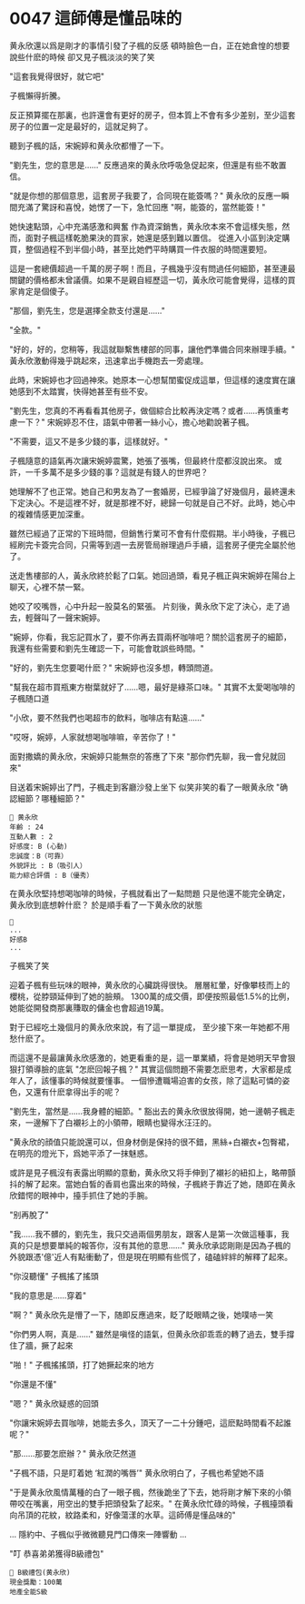 # 0047 這師傅是懂品味的

黄永欣還以爲是剛才的事情引發了子楓的反感
頓時臉色一白，正在她倉惶的想要說些什麽的時候
卻又見子楓淡淡的笑了笑

"這套我覺得很好，就它吧"

子楓懶得折騰。

反正預算擺在那裏，也許還會有更好的房子，但本質上不會有多少差别，至少這套房子的位置一定是最好的，這就足夠了。

聽到子楓的話，宋婉婷和黄永欣都懵了一下。

"劉先生，您的意思是……"
反應過來的黄永欣呼吸急促起來，但還是有些不敢置信。

"就是你想的那個意思，這套房子我要了，合同現在能簽嗎？"
黄永欣的反應一瞬間充滿了驚訝和喜悅，她愣了一下，急忙回應
"啊，能簽的，當然能簽！"

她快速點頭，心中充滿感激和興奮
作為資深銷售，黄永欣本來不會這樣失態，然而，面對子楓這樣乾脆果決的買家，她還是感到難以置信。
從進入小區到決定購買，整個過程不到半個小時，甚至比她們平時購買一件衣服的時間還要短。

這是一套總價超過一千萬的房子啊！而且，子楓幾乎沒有問過任何細節，甚至連最關鍵的價格都未曾議價。如果不是親自經歷這一切，黃永欣可能會覺得，這樣的買家肯定是個傻子。

"那個，劉先生，您是選擇全款支付還是……"

"全款。"

"好的，好的，您稍等，我這就聯繫售樓部的同事，讓他們準備合同來辦理手續。"
黃永欣激動得幾乎跳起來，迅速拿出手機跑去一旁處理。

此時，宋婉婷也才回過神來。她原本一心想幫閨蜜促成這單，但這樣的速度實在讓她感到不太踏實，快得她甚至有些不安。

"劉先生，您真的不再看看其他房子，做個綜合比較再決定嗎？或者……再慎重考慮一下？"
宋婉婷忍不住，語氣中帶著一絲小心，擔心地勸說著子楓。

"不需要，這又不是多少錢的事，這樣就好。"

子楓隨意的語氣再次讓宋婉婷震驚，她張了張嘴，但最終什麼都沒說出來。
或許，一千多萬不是多少錢的事？這就是有錢人的世界吧？

她理解不了也正常。她自己和男友為了一套婚房，已經爭論了好幾個月，最終還未下定決心。不是這裡不好，就是那裡不好，總歸一句就是自己不好。此時，她心中的複雜情感更加深重。

雖然已經過了正常的下班時間，但銷售行業可不會有什麼假期。半小時後，子楓已經刷完卡簽完合同，只需等到週一去房管局辦理過戶手續，這套房子便完全屬於他了。

送走售樓部的人，黃永欣終於鬆了口氣。她回過頭，看見子楓正與宋婉婷在陽台上聊天，心裡不禁一緊。

她咬了咬嘴唇，心中升起一股莫名的緊張。
片刻後，黄永欣下定了決心，走了過去，輕聲叫了一聲宋婉婷。

"婉婷，你看，我忘記買水了，要不你再去買兩杯咖啡吧？關於這套房子的細節，我還有些需要和劉先生確認一下，可能會耽誤些時間。"

"好的，劉先生您要喝什麽？"
宋婉婷也沒多想，轉頭問道。

"幫我在超市買瓶東方樹葉就好了……嗯，最好是綠茶口味。"
其實不太愛喝咖啡的子楓随口道

"小欣，要不然我們也喝超市的飲料，咖啡店有點遠……"

"哎呀，婉婷，人家就想喝咖啡嘛，辛苦你了！"

面對撒嬌的黄永欣，宋婉婷只能無奈的答應了下來
"那你們先聊，我一會兒就回來"

目送着宋婉婷出了門，子楓走到客廳沙發上坐下
似笑非笑的看了一眼黄永欣
"确認細節？哪種細節？"

```
📰 黄永欣
年齡 : 24
互動人數 : 2
好感度: B (心動)
忠誠度：B（可靠）
外貌評比 : B（吸引人）
能力綜合評價 : B（優秀）
```

在黄永欣堅持想喝咖啡的時候，子楓就看出了一點問題
只是他還不能完全确定，黄永欣到底想幹什麽？
於是順手看了一下黄永欣的狀態

```
📰
...
好感B
...
```

子楓笑了笑

迎着子楓有些玩味的眼神，黄永欣的心臟跳得很快。
層層紅暈，好像攀枝而上的櫻桃，從脖頸延伸到了她的臉頰。
1300萬的成交價，即便按照最低1.5%的比例，
她能從開發商那裏賺取的傭金也會超過19萬。

對于已經吃土幾個月的黄永欣來說，有了這一單提成，
至少接下來一年她都不用愁什麽了。

而這還不是最讓黄永欣感激的，她更看重的是，這一單業績，将會是她明天早會狠狠打領導臉的底氣
"怎麽回報子楓？"
其實這個問題不需要怎麽思考，大家都是成年人了，該懂事的時候就要懂事。
一個慘遭職場迫害的女孩，除了這點可憐的姿色，又還有什麽拿得出手的呢？

"劉先生，當然是……我身體的細節。"
豁出去的黄永欣很放得開，她一邊朝子楓走來，一邊解下了白襯衫上的小領帶，眼睛也變得水汪汪的。

"黄永欣的顔值只能說還可以，但身材倒是保持的很不錯，黑絲+白襯衣+包臀裙，在明亮的燈光下，爲她平添了一抹魅惑。

或許是見子楓沒有表露出明顯的意動，黄永欣又将手伸到了襯衫的紐扣上，略帶顫抖的解了起來。當她白皙的香肩也露出來的時候，子楓終于靠近了她，随即在黄永欣錯愕的眼神中，擡手抓住了她的手腕。

"别再脫了"

"我……我不髒的，劉先生，我只交過兩個男朋友，跟客人是第一次做這種事，我真的只是想要單純的報答你，沒有其他的意思……"
黄永欣承認剛剛是因為子楓的外貌跟憑'億'近人有點衝動了，但是現在明顯有些慌了，磕磕絆絆的解釋了起來。

"你沒聽懂"
子楓搖了搖頭

"我的意思是……穿着"

"啊？"
黄永欣先是懵了一下，随即反應過來，眨了眨眼睛之後，她噗哧一笑

"你們男人啊，真是……"
雖然是嗔怪的語氣，但黄永欣卻乖乖的轉了過去，雙手撐住了牆，撅了起來

"啪！"
子楓搖搖頭，打了她撅起來的地方

"你還是不懂"

"嗯？"
黄永欣疑惑的回頭

"你讓宋婉婷去買咖啡，她能去多久，頂天了一二十分鍾吧，這麽點時間看不起誰呢？"

"那……那要怎麽辦？"
黄永欣茫然道

"子楓不語，只是盯着她 ‘紅潤的嘴唇’"
黄永欣明白了，子楓也希望她不語

"于是黄永欣風情萬種的白了一眼子楓，然後跪坐了下去，她将剛才解下來的小領帶咬在嘴裏，用空出的雙手把頭發紮了起來。"
在黄永欣忙碌的時候，子楓擡頭看向吊頂的花紋，紋路柔和，好像蕩漾的水草。這師傅是懂品味的"

...
隱約中、子楓似乎微微聽見門口傳來一陣響動
...

"叮 恭喜弟弟獲得B級禮包"

```
🎁 B級禮包(黄永欣)
現金獎勵：100萬
地產全能S級
```